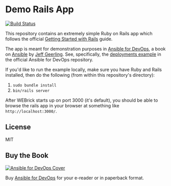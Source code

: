 # Demo Rails App

[![Build Status](https://travis-ci.org/geerlingguy/demo-rails-app.svg?branch=master)](https://travis-ci.org/geerlingguy/demo-rails-app)

This repository contains an extremely simple Ruby on Rails app which follows the official [Getting Started with Rails](http://guides.rubyonrails.org/getting_started.html) guide.

The app is meant for demonstration purposes in [Ansible for DevOps](http://ansiblefordevops.com/), a book on [Ansible](http://www.ansible.com/) by [Jeff Geerling](http://jeffgeerling.com/). See, specifically, the [deployments example](https://github.com/geerlingguy/ansible-for-devops/tree/master/deployments) in the official Ansible for DevOps repository.

If you'd like to run the example locally, make sure you have Ruby and Rails installed, then do the following (from within this repository's directory):

  1. `sudo bundle install`
  2. `bin/rails server`

After WEBrick starts up on port 3000 (it's default), you should be able to browse the rails app in your browser at something like `http://localhost:3000/`.

## License

MIT

## Buy the Book

[![Ansible for DevOps Cover](https://s3.amazonaws.com/titlepages.leanpub.com/ansible-for-devops/medium)](http://www.ansiblefordevops.com/)

Buy [Ansible for DevOps](http://www.ansiblefordevops.com/) for your e-reader or in paperback format.
